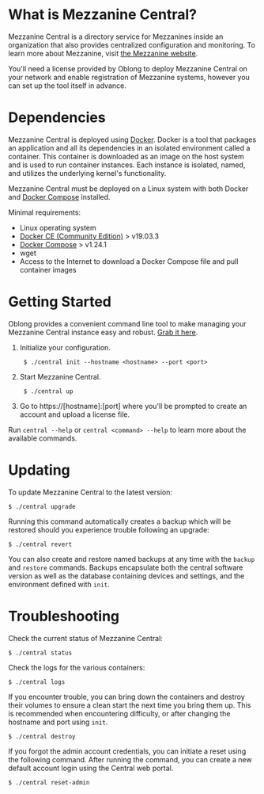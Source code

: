 
# What is Mezzanine Central?

Mezzanine Central is a directory service for Mezzanines inside an organization
that also provides centralized configuration and monitoring. To learn more
about Mezzanine, visit [the Mezzanine website](https://oblong.com/mezzanine).

You'll need a license provided by Oblong to deploy Mezzanine Central on your
network and enable registration of Mezzanine systems, however you can set up
the tool itself in advance.



# Dependencies

Mezzanine Central is deployed using [Docker](https://docs.docker.com/). Docker
is a tool that packages an application and all its dependencies in an isolated
environment called a container. This container is downloaded as an image on the
host system and is used to run container instances. Each instance is isolated,
named, and utilizes the underlying kernel's functionality.

Mezzanine Central must be deployed on a Linux system with both Docker and
[Docker Compose](https://docs.docker.com/compose/) installed.

Minimal requirements:

* Linux operating system
* [Docker CE (Community Edition)](https://docs.docker.com/install/) > v19.03.3
* [Docker Compose](https://docs.docker.com/compose/install/) > v1.24.1
* wget
* Access to the Internet to download a Docker Compose file and pull container
  images



# Getting Started

Oblong provides a convenient command line tool to make managing your Mezzanine
Central instance easy and robust. [Grab it here](https://raw.githubusercontent.com/Oblong/central/master/central).

1. Initialize your configuration.

        $ ./central init --hostname <hostname> --port <port>

2. Start Mezzanine Central.

        $ ./central up

3. Go to https://[hostname]:[port] where you'll be prompted to create an
   account and upload a license file.

Run `central --help` or `central <command> --help` to learn more about the
available commands.



# Updating

To update Mezzanine Central to the latest version:

    $ ./central upgrade

Running this command automatically creates a backup which will be restored
should you experience trouble following an upgrade:

    $ ./central revert

You can also create and restore named backups at any time with the `backup`
and `restore` commands. Backups encapsulate both the central software
version as well as the database containing devices and settings, and the
environment defined with `init`.



# Troubleshooting

Check the current status of Mezzanine Central:

    $ ./central status

Check the logs for the various containers:

    $ ./central logs

If you encounter trouble, you can bring down the containers and destroy
their volumes to ensure a clean start the next time you bring them up.
This is recommended when encountering difficulty, or after changing the
hostname and port using `init`.

    $ ./central destroy

If you forgot the admin account credentials, you can initiate a reset
using the following command. After running the command, you can create a
new default account login using the Central web portal.

    $ ./central reset-admin

